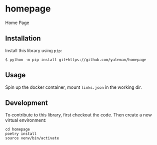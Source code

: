 # homepage

<!-- [![PyPI](https://img.shields.io/pypi/v/homepage.svg)](https://pypi.org/project/homepage/) -->

Home Page

## Installation

Install this library using `pip`:

    $ python -m pip install git+https://github.com/yaleman/homepage

## Usage

Spin up the docker container, mount `links.json` in the working dir.

## Development

To contribute to this library, first checkout the code. Then create a new virtual environment:

    cd homepage
    poetry install
    source venv/bin/activate
